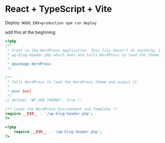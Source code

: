 # React + TypeScript + Vite
Deploy: `NODE_ENV=production npm run deploy`

add this at the beginning

```php
<?php
/**
 * Front to the WordPress application. This file doesn't do anything, but loads
 * wp-blog-header.php which does and tells WordPress to load the theme.
 *
 * @package WordPress
 */

/**
 * Tells WordPress to load the WordPress theme and output it.
 *
 * @var bool
 */
// define( 'WP_USE_THEMES', true );

/** Loads the WordPress Environment and Template */
require __DIR__ . '/wp-blog-header.php';
?>
```

```php
<?php
    require __DIR__ . '/wp-blog-header.php';
?>
```